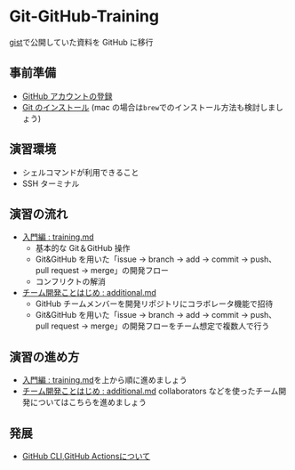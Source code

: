 # Git-GitHub-Training

[gist](https://gist.github.com/hironomiu/680fd4ba07414960e9bcaa0cc4ff9a75)で公開していた資料を GitHub に移行

## 事前準備

- [GitHub アカウントの登録](https://github.com/)
- [Git のインストール](https://git-scm.com/book/ja/v2/%E4%BD%BF%E3%81%84%E5%A7%8B%E3%82%81%E3%82%8B-Git%E3%81%AE%E3%82%A4%E3%83%B3%E3%82%B9%E3%83%88%E3%83%BC%E3%83%AB)
  (mac の場合は`brew`でのインストール方法も検討しましょう)

## 演習環境

- シェルコマンドが利用できること
- SSH ターミナル

## 演習の流れ

- [入門編 : training.md](./training.md)
  - 基本的な Git＆GitHub 操作
  - Git&GitHub を用いた「issue -> branch -> add -> commit -> push、pull request -> merge」の開発フロー
  - コンフリクトの解消
- [チーム開発ことはじめ : additional.md](additional.md)
  - GitHub チームメンバーを開発リポジトリにコラボレータ機能で招待
  - Git&GitHub を用いた「issue -> branch -> add -> commit -> push、pull request -> merge」の開発フローをチーム想定で複数人で行う

## 演習の進め方

- [入門編 : training.md](./training.md)を上から順に進めましょう
- [チーム開発ことはじめ : additional.md](additional.md) collaborators などを使ったチーム開発についてはこちらを進めましょう

## 発展

- [GitHub CLI,GitHub Actionsについて](https://github.com/hironomiu/github-cli-and-actions-training)